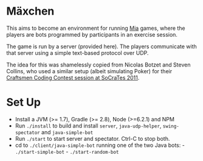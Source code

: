 Mäxchen
=======

This aims to become an environment for running [Mia](http://en.wikipedia.org/wiki/Mia_%28game%29) games, where the players are bots programmed by participants in an exercise session.

The game is run by a server (provided here). The players communicate with that server using a simple text-based protocol over UDP.

The idea for this was shamelessly copied from Nicolas Botzet and Steven Collins, who used a similar setup (albeit simulating Poker) for their [Craftsmen Coding Contest session at SoCraTes 2011](http://socrates2011.pbworks.com/w/page/44002190/Sessions).


Set Up
======

- Install a JVM (>= 1.7), Gradle (>= 2.8), Node (>=6.2.1) and NPM
- Run `./install` to build and install `server`, `java-udp-helper`, `swing-spectator` and `java-simple-bot`
- Run `./start` to start server and spectator. Ctrl-C to stop both.
- cd to `./client/java-simple-bot` running one of the two Java bots:
      - `./start-simple-bot`
      - `./start-random-bot`

